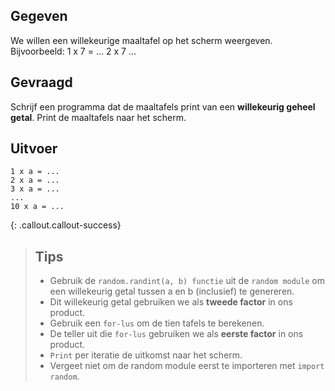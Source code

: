 ## Gegeven
We willen een willekeurige maaltafel op het scherm weergeven. Bijvoorbeeld: 1 x 7 = ... 2 x 7 ... 

## Gevraagd
Schrijf een programma dat de maaltafels print van een **willekeurig geheel getal**. 
Print de maaltafels naar het scherm. 


## Uitvoer
```
1 x a = ... 
2 x a = ... 
3 x a = ...
...
10 x a = ... 

```

{: .callout.callout-success}
>## Tips
>* Gebruik de `random.randint(a, b) functie` uit de `random module` om een willekeurig getal tussen a en b (inclusief) te genereren. 
>* Dit willekeurig getal gebruiken we als **tweede factor** in ons product. 
>* Gebruik een `for-lus` om de tien tafels te berekenen.
>* De teller uit die `for-lus` gebruiken we als **eerste factor** in ons product. 
>* `Print` per iteratie de uitkomst naar het scherm. 
>* Vergeet niet om de random module eerst te importeren met `import random`.

